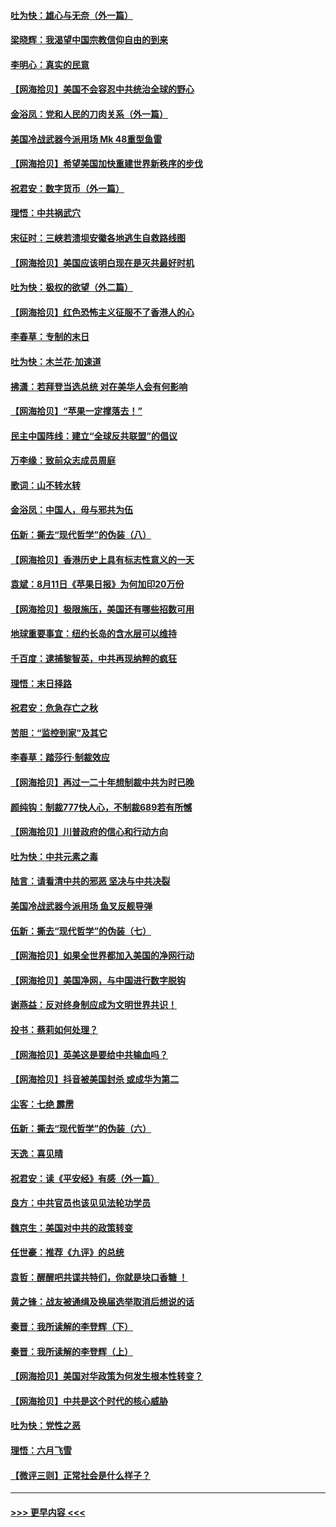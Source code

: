 #### [吐为快：雄心与无奈（外一篇）](../pages/nsc993/n12338132.md?t=08180851) 
#### [梁晓辉：我渴望中国宗教信仰自由的到来](../pages/nsc993/n12336657.md?t=08180851) 
#### [李明心：真实的民意](../pages/nsc993/n12336089.md?t=08180851) 
#### [【网海拾贝】美国不会容忍中共统治全球的野心](../pages/nsc993/n12336063.md?t=08180851) 
#### [金浴凤：党和人民的刀肉关系（外一篇）](../pages/nsc993/n12335834.md?t=08180851) 
#### [美国冷战武器今派用场 Mk 48重型鱼雷](../pages/nsc993/n12335354.md?t=08180851) 
#### [【网海拾贝】希望美国加快重建世界新秩序的步伐](../pages/nsc993/n12334224.md?t=08180851) 
#### [祝君安：数字货币（外一篇）](../pages/nsc993/n12334186.md?t=08180851) 
#### [理悟：中共祸武穴](../pages/nsc993/n12333962.md?t=08180851) 
#### [宋征时：三峡若溃坝安徽各地逃生自救路线图](../pages/nsc993/n12332450.md?t=08180851) 
#### [【网海拾贝】美国应该明白现在是灭共最好时机](../pages/nsc993/n12332313.md?t=08180851) 
#### [吐为快：极权的欲望（外二篇）](../pages/nsc993/n12332089.md?t=08180851) 
#### [【网海拾贝】红色恐怖主义征服不了香港人的心](../pages/nsc993/n12329296.md?t=08180851) 
#### [李春草：专制的末日](../pages/nsc993/n12329079.md?t=08180851) 
#### [吐为快：木兰花‧加速道](../pages/nsc993/n12327366.md?t=08180851) 
#### [拂潇：若拜登当选总统 对在美华人会有何影响](../pages/nsc993/n12295996.md?t=08180851) 
#### [【网海拾贝】“苹果一定撑落去！”](../pages/nsc993/n12326784.md?t=08180851) 
#### [民主中国阵线：建立“全球反共联盟”的倡议](../pages/nsc993/n12324177.md?t=08180851) 
#### [万李缘：致前众志成员周庭](../pages/nsc993/n12324635.md?t=08180851) 
#### [歌词：山不转水转](../pages/nsc993/n12324599.md?t=08180851) 
#### [金浴凤：中国人，毋与邪共为伍](../pages/nsc993/n12324257.md?t=08180851) 
#### [伍新：撕去“现代哲学”的伪装（八）](../pages/nsc993/n12324188.md?t=08180851) 
#### [【网海拾贝】香港历史上具有标志性意义的一天](../pages/nsc993/n12324021.md?t=08180851) 
#### [袁斌：8月11日《苹果日报》为何加印20万份](../pages/nsc993/n12323955.md?t=08180851) 
#### [【网海拾贝】极限施压，美国还有哪些招数可用](../pages/nsc993/n12322512.md?t=08180851) 
#### [地球重要事宜：纽约长岛的含水层可以维持](../pages/nsc993/n12321844.md?t=08180851) 
#### [千百度：逮捕黎智英，中共再现纳粹的疯狂](../pages/nsc993/n12321777.md?t=08180851) 
#### [理悟：末日择路](../pages/nsc993/n12320812.md?t=08180851) 
#### [祝君安：危急存亡之秋](../pages/nsc993/n12320795.md?t=08180851) 
#### [苦胆：“监控到家”及其它](../pages/nsc993/n12320751.md?t=08180851) 
#### [李春草：踏莎行·制裁效应](../pages/nsc993/n12318290.md?t=08180851) 
#### [【网海拾贝】再过一二十年想制裁中共为时已晚](../pages/nsc993/n12318195.md?t=08180851) 
#### [颜纯钩：制裁777快人心，不制裁689若有所憾](../pages/nsc993/n12316912.md?t=08180851) 
#### [【网海拾贝】川普政府的信心和行动方向](../pages/nsc993/n12316673.md?t=08180851) 
#### [吐为快：中共元素之毒](../pages/nsc993/n12316547.md?t=08180851) 
#### [陆言：请看清中共的邪恶 坚决与中共决裂](../pages/nsc993/n12315784.md?t=08180851) 
#### [美国冷战武器今派用场 鱼叉反舰导弹](../pages/nsc993/n12316258.md?t=08180851) 
#### [伍新：撕去“现代哲学”的伪装（七）](../pages/nsc993/n12315846.md?t=08180851) 
#### [【网海拾贝】如果全世界都加入美国的净网行动](../pages/nsc993/n12315588.md?t=08180851) 
#### [【网海拾贝】美国净网，与中国进行数字脱钩](../pages/nsc993/n12312813.md?t=08180851) 
#### [谢燕益：反对终身制应成为文明世界共识！](../pages/nsc993/n12310465.md?t=08180851) 
#### [投书：蔡莉如何处理？](../pages/nsc993/n12310224.md?t=08180851) 
#### [【网海拾贝】英美这是要给中共输血吗？](../pages/nsc993/n12307646.md?t=08180851) 
#### [【网海拾贝】抖音被美国封杀 或成华为第二](../pages/nsc993/n12305277.md?t=08180851) 
#### [尘客：七绝 霹雳](../pages/nsc993/n12304053.md?t=08180851) 
#### [伍新：撕去“现代哲学”的伪装（六）](../pages/nsc993/n12303243.md?t=08180851) 
#### [天逸：喜见晴](../pages/nsc993/n12303226.md?t=08180851) 
#### [祝君安：读《平安经》有感（外一篇）](../pages/nsc993/n12303170.md?t=08180851) 
#### [良方：中共官员也该见见法轮功学员](../pages/nsc993/n12302985.md?t=08180851) 
#### [魏京生：美国对中共的政策转变](../pages/nsc993/n12302929.md?t=08180851) 
#### [任世豪：推荐《九评》的总统](../pages/nsc993/n12302838.md?t=08180851) 
#### [袁哲：醒醒吧共谍共特们，你就是块口香糖 ！](../pages/nsc993/n12302678.md?t=08180851) 
#### [黄之锋：战友被通缉及换届选举取消后想说的话](../pages/nsc993/n12302681.md?t=08180851) 
#### [秦晋：我所读解的李登辉（下）](../pages/nsc993/n12302171.md?t=08180851) 
#### [秦晋：我所读解的李登辉（上）](../pages/nsc993/n12301979.md?t=08180851) 
#### [【网海拾贝】美国对华政策为何发生根本性转变？](../pages/nsc993/n12302091.md?t=08180851) 
#### [【网海拾贝】中共是这个时代的核心威胁](../pages/nsc993/n12300541.md?t=08180851) 
#### [吐为快：党性之恶](../pages/nsc993/n12300263.md?t=08180851) 
#### [理悟：六月飞雪](../pages/nsc993/n12300243.md?t=08180851) 
#### [【微评三则】正常社会是什么样子？](../pages/nsc993/n12300228.md?t=08180851) 

----
#### [ >>> 更早内容 <<< ](../indexes/nsc993-earlier.md)
